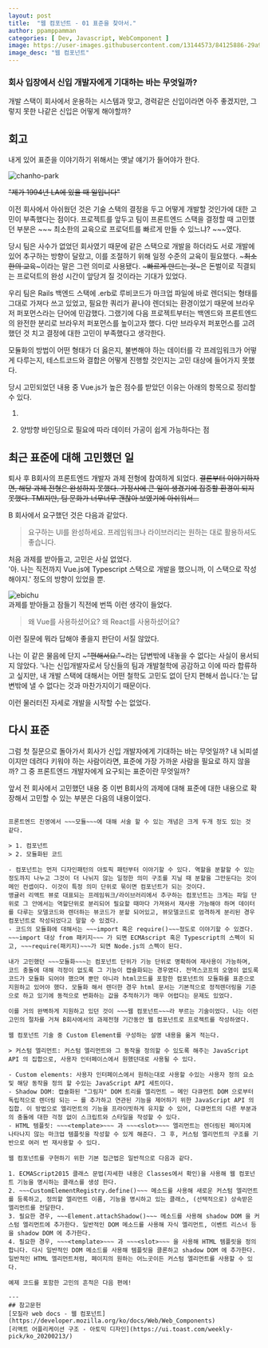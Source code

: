 ```yaml
---
layout: post
title:  "웹 컴포넌트 - 01 표준을 찾아서."
author: ppamppamman
categories: [ Dev, Javascript, WebComponent ]
image: https://user-images.githubusercontent.com/13144573/84125886-29a99b00-aa78-11ea-86e7-e312ebfde382.png
image_desc: "웹 컴포넌트" 
---
```


### 회사 입장에서 신입 개발자에게 기대하는 바는 무엇일까?  

개발 스택이 회사에서 운용하는 시스템과 맞고, 경력같은 신입이라면 아주 좋겠지만, 그렇지 못한 나같은 신입은 어떻게 해야할까?

## 회고  

내게 있어 표준을 이야기하기 위해서는 옛날 얘기가 들어야가 한다.  

![chanho-park](https://user-images.githubusercontent.com/13144573/83967271-ccd4a600-a8fa-11ea-8d41-9a0abb101710.jpg)

~~"제가 1994년 LA에 있을 때 일입니다"~~

이전 회사에서 아쉬웠던 것은 기술 스택의 결정을 두고 어떻게 개발할 것인가에 대한 고민이 부족했다는 점이다. 프로젝트를 앞두고 팀이 프론트엔드 스택을 결정할 때 고민했던 부분은 ~~~ 최소한의 교육으로 프로덕트를 빠르게 만들 수 있느냐? ~~~였다.  

당시 팀은 사수가 없었던 회사였기 때문에 같은 스택으로 개발을 하더라도 서로 개발에 있어 추구하는 방향이 달랐고, 이를 조절하기 위해 일정 수준의 교육이 필요했다. ~~~최소한의 교육~~~이라는 말은 그런 의미로 사용됐다. ~~~빠르게 만드는 것~~~은 돈벌이로 직결되는 프로덕트의 완성 시간이 앞당겨 질 것이라는 기대가 있었다.  

우리 팀은 Rails 백엔드 스택에 .erb로 루비코드가 마크업 파일에 바로 렌더되는 형태를 그대로 가져다 쓰고 있었고, 필요한 쿼리가 끝나야 렌더되는 환경이었기 때문에 브라우저 퍼포먼스라는 단어에 민감했다. 그랬기에 다음 프로젝트부터는 백엔드와 프론트엔드의 완전한 분리로 브라우저 퍼포먼스를 높이고자 했다. 다만 브라우저 퍼포먼스를 고려했던 것 치고 결정에 대한 고민이 부족했다고 생각한다. 

모듈화의 방법이 어떤 형태가 더 옳은지, 불변해야 하는 데이터를 각 프레임워크가 어떻게 다루는지, 테스트코드와 결합은 어떻게 진행할 것인지는 고민 대상에 들어가지 못했다.  

당시 고민되었던 내용 중 Vue.js가 높은 점수를 받았던 이유는 아래의 항목으로 정리할 수 있다. 
1.  ~~~<template>~~~기반의 마크업 코드를 그대로 가져다 쓸 수 있기에 쉽게 배울 수 있다는 점  
2. 양방향 바인딩으로 필요에 따라 데이터 가공이 쉽게 가능하다는 점

## 최근 표준에 대해 고민했던 일

퇴사 후 B회사의 프론트엔드 개발자 과제 전형에 참여하게 되었다. ~~결론부터 이야기하자면, 해당 과제 전형은 완성하지 못했다. 가정사에 큰 일이 생겼기에 집중할 환경이 되지 못했다. TMI지만, 팀 문화가 너무너무 괜찮아 보였기에 아쉬워서...~~

B 회사에서 요구했던 것은 다음과 같았다.
> 요구하는 UI를 완성하세요. 프레임워크나 라이브러리는 원하는 대로 활용하셔도 좋습니다.  

처음 과제를 받아들고, 고민은 사실 없었다.  
'아. 나는 직전까지 Vue.js에 Typescript 스택으로 개발을 했으니까, 이 스택으로 작성해야지.' 정도의 방향이 있었을 뿐. 
 
![ebichu](https://user-images.githubusercontent.com/13144573/83968978-e6301f00-a907-11ea-8a87-923745f15c77.jpeg)  
과제를 받아들고 잠들기 직전에 번뜩 이런 생각이 들었다.


> 왜 Vue를 사용하셨어요? 왜 React를 사용하셨어요?  

이런 질문에 뭐라 답해야 좋을지 판단이 서질 않았다.  

나는 이 같은 물음에 단지 ~~~"편해서요."~~~라는 답변밖에 내놓을 수 없다는 사실이 용서되지 않았다. '나는 신입개발자로서 당신들의 팀과 개발철학에 공감하고 이에 따라 합류하고 싶지만, 내 개발 스택에 대해서는 어떤 철학도 고민도 없이 단지 편해서 씁니다.'는 답변밖에 낼 수 없다는 것과 마찬가지이기 때문이다.  
 
이런 물러터진 자세로 개발을 시작할 수는 없었다.

## 다시 표준  

그럼 첫 질문으로 돌아가서 회사가 신입 개발자에게 기대하는 바는 무엇일까? 내 뇌피셜이지만 데려다 키워야 하는 사람이라면, 표준에 가장 가까운 사람을 필요로 하지 않을까? 그 중 프론트엔드 개발자에게 요구되는 표준이란 무엇일까?  

앞서 전 회사에서 고민했던 내용 중 이번 B회사의 과제에 대해 표준에 대한 내용으로 확장해서 고민할 수 있는 부분은 다음의 내용이었다.  

~~~모듈화의 방법은 어떤 형태가 더 옳은가~~~

프론트엔드 진영에서 ~~~모듈~~~에 대해 서술 할 수 있는 개념은 크게 두개 정도 있는 것 같다.

> 1. 컴포넌트
> 2. 모듈화된 코드

- 컴포넌트는 먼저 디자인패턴의 아토픽 패턴부터 이야기할 수 있다. 역할을 분할할 수 있는 정도까지 나누고 그것이 더 나뉘지 않는 일정한 의미 구조를 지닐 때 분할을 그만둔다는 것이 메인 컨셉이다. 이것이 특정 의미 단위로 묶이면 컴포넌트가 되는 것이다.
앵귤러 리액트 뷰로 대표되는 프레임워크/라이브러리에서 추구하는 컴포넌트는 크게는 파일 단위로 그 안에서는 역할단위로 분리되어 필요할 때마다 가져와서 재사용 가능해야 하며 데이터를 다루는 모델코드와 렌더하는 뷰코드가 분할 되어있고, 뷰모델코드로 엄격하게 분리된 경우 컴포넌트로 작성되었다고 말할 수 있겠다.  
- 코드의 모듈화에 대해서는 ~~~import 혹은 require()~~~정도로 이야기할 수 있겠다. ~~~import 대상 from 패키지~~~ 가 되면 ECMAscript 혹은 Typescript의 스펙이 되고, ~~~require(패키지)~~~가 되면 Node.js의 스펙이 된다.

내가 고민했던 ~~~모듈화~~~는 컴포넌트 단위가 기능 단위로 명확하여 재사용이 가능하며, 코드 충돌에 대해 걱정이 없도록 그 기능이 캡슐화되는 경우였다. 전역스코프의 오염이 없도록 코드가 모듈화 되어야 했으며 뿐만 아니라 html코드를 포함한 컴포넌트의 모듈화를 표준으로 지원하고 있어야 했다. 모듈화 해서 렌더한 경우 html 문서는 기본적으로 정적렌더링을 기준으로 하고 있기에 동적으로 변화하는 값을 추적하기가 매우 어렵다는 문제도 있었다.

이를 거의 완벽하게 지원하고 있던 것이 ~~~웹 컴포넌트~~~라 부르는 기술이었다. 나는 이런 고민의 절차를 거쳐 B회사에서의 과제전형 기간동안 웹 컴포넌트로 프로젝트를 작성하였다.  

웹 컴포넌트 기술 중 Custom Element를 구성하는 설명 내용을 옮겨 적는다.

> 커스텀 엘리먼트: 커스텀 엘리먼트와 그 동작을 정의할 수 있도록 해주는 JavaScript API 의 집합으로, 사용자 인터페이스에서 원했던대로 사용될 수 있다.

- Custom elements: 사용자 인터페이스에서 원하는대로 사용할 수있는 사용자 정의 요소 및 해당 동작을 정의 할 수있는 JavaScript API 세트이다.
- Shadow DOM: 캡슐화된 "그림자" DOM 트리를 엘리먼트 — 메인 다큐먼트 DOM 으로부터 독립적으로 렌더링 되는 — 를 추가하고 연관된 기능을 제어하기 위한 JavaScript API 의 집합. 이 방법으로 엘리먼트의 기능을 프라이빗하게 유지할 수 있어, 다큐먼트의 다른 부분과의 충돌에 대한 걱정 없이 스크립트와 스타일을 작성할 수 있다.
- HTML 템플릿: ~~~<template>~~~ 과 ~~~<slot>~~~ 엘리먼트는 렌더링된 페이지에 나타나지 않는 마크업 템플릿을 작성할 수 있게 해준다. 그 후, 커스텀 엘리먼트의 구조를 기반으로 여러 번 재사용할 수 있다.

웹 컴포넌트를 구현하기 위한 기본 접근법은 일반적으로 다음과 같다.

1. ECMAScript2015 클래스 문법(자세한 내용은 Classes에서 확인)을 사용해 웹 컴포넌트 기능을 명시하는 클래스를 생성 한다.  
2. ~~~CustomElementRegistry.define()~~~ 메소드를 사용해 새로운 커스텀 엘리먼트를 등록하고, 정의할 엘리먼트 이름, 기능을 명시하고 있는 클래스, (선택적으로) 상속받은 엘리먼트를 전달한다.  
3. 필요한 경우, ~~~Element.attachShadow()~~~ 메소드를 사용해 shadow DOM 을 커스텀 엘리먼트에 추가한다. 일반적인 DOM 메소드를 사용해 자식 엘리먼트, 이벤트 리스너 등을 shadow DOM 에 추가한다.  
4. 필요한 경우, ~~~<template>~~~ 과 ~~~<slot>~~~ 을 사용해 HTML 템플릿을 정의합니다. 다시 일반적인 DOM 메소드를 사용해 템플릿을 클론하고 shadow DOM 에 추가한다. 일반적인 HTML 엘리먼트처럼, 페이지의 원하는 어느곳이든 커스텀 엘리먼트를 사용할 수 있다.

예제 코드를 포함한 고민의 흔적은 다음 편에!

---
## 참고문헌  
[모질라 web docs - 웹 컴포넌트](https://developer.mozilla.org/ko/docs/Web/Web_Components)  
[리액트 어플리케이션 구조 - 아토믹 디자인](https://ui.toast.com/weekly-pick/ko_20200213/)